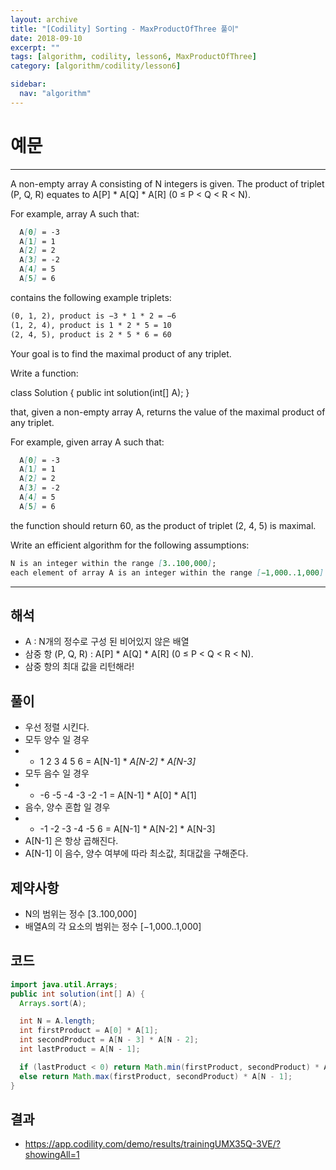 ```yaml
---
layout: archive
title: "[Codility] Sorting - MaxProductOfThree 풀이"
date: 2018-09-10
excerpt: ""
tags: [algorithm, codility, lesson6, MaxProductOfThree]
category: [algorithm/codility/lesson6]

sidebar:
  nav: "algorithm"
---
```


# 예문

* * *

A non-empty array A consisting of N integers is given. The product of triplet (P, Q, R) equates to A[P] * A[Q] * A[R] (0 ≤ P < Q < R < N).

For example, array A such that:

``` markdown
  A[0] = -3
  A[1] = 1
  A[2] = 2
  A[3] = -2
  A[4] = 5
  A[5] = 6
```

contains the following example triplets:

``` markdown
(0, 1, 2), product is −3 * 1 * 2 = −6
(1, 2, 4), product is 1 * 2 * 5 = 10
(2, 4, 5), product is 2 * 5 * 6 = 60
```

Your goal is to find the maximal product of any triplet.

Write a function:

class Solution { public int solution(int[] A); }

that, given a non-empty array A, returns the value of the maximal product of any triplet.

For example, given array A such that:

``` markdown
  A[0] = -3
  A[1] = 1
  A[2] = 2
  A[3] = -2
  A[4] = 5
  A[5] = 6
```

the function should return 60, as the product of triplet (2, 4, 5) is maximal.

Write an efficient algorithm for the following assumptions:

``` markdown
N is an integer within the range [3..100,000];
each element of array A is an integer within the range [−1,000..1,000].
```

* * *

## 해석

* A : N개의 정수로 구성 된 비어있지 않은 배열
* 삼중 항 (P, Q, R) : A[P] * A[Q] * A[R] (0 ≤ P < Q < R < N).
* 삼중 항의 최대 값을 리턴해라!

## 풀이

* 우선 정렬 시킨다.
* 모두 양수 일 경우
* * 1 2 3 4 5 6 = A[N-1] * *A[N-2]* * *A[N-3]*
* 모두 음수 일 경우
* * -6 -5 -4 -3 -2 -1 = A[N-1] * A[0] * A[1]
* 음수, 양수 혼합 일 경우
* * -1 -2	-3	-4	-5	6 = A[N-1] * A[N-2] * A[N-3]
* A[N-1] 은 항상 곱해진다.
* A[N-1] 이 음수, 양수 여부에 따라 최소값, 최대값을 구해준다.

## 제약사항

* N의 범위는 정수 [3..100,000]
* 배열A의 각 요소의 범위는 정수 [−1,000..1,000]

## 코드

``` java
import java.util.Arrays;
public int solution(int[] A) {
  Arrays.sort(A);

  int N = A.length;
  int firstProduct = A[0] * A[1];
  int secondProduct = A[N - 3] * A[N - 2];
  int lastProduct = A[N - 1];

  if (lastProduct < 0) return Math.min(firstProduct, secondProduct) * A[N - 1];
  else return Math.max(firstProduct, secondProduct) * A[N - 1];
}
```

## 결과

* <https://app.codility.com/demo/results/trainingUMX35Q-3VE/?showingAll=1>